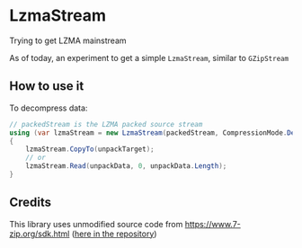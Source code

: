# LzmaStream
Trying to get LZMA mainstream

As of today, an experiment to get a simple `LzmaStream`, similar to `GZipStream`

## How to use it

To decompress data:
```csharp
// packedStream is the LZMA packed source stream
using (var lzmaStream = new LzmaStream(packedStream, CompressionMode.Decompress))
{
    lzmaStream.CopyTo(unpackTarget);
    // or
    lzmaStream.Read(unpackData, 0, unpackData.Length);
}
```

## Credits

This library uses unmodified source code from https://www.7-zip.org/sdk.html ([here in the repository](https://github.com/picrap/LzmaStream/tree/master/lzma1900))
